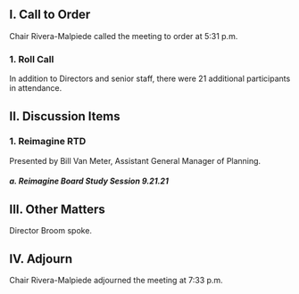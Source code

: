 ## I. Call to Order

Chair Rivera-Malpiede called the meeting to order at 5:31 p.m.

### 1. Roll Call

In addition to Directors and senior staff, there were 21 additional participants in attendance.

## II. Discussion Items

### 1. Reimagine RTD

Presented by Bill Van Meter, Assistant General Manager of Planning.

##### a. Reimagine Board Study Session 9.21.21

## III. Other Matters

Director Broom spoke.

## IV. Adjourn

Chair Rivera-Malpiede adjourned the meeting at 7:33 p.m.